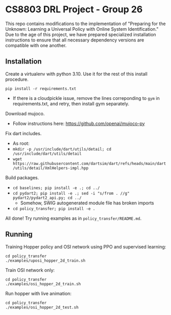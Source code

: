 # CS8803 DRL Project - Group 26

This repo contains modifications to the implementation of "Preparing for the Unknown: Learning a Universal Policy with Online System Identification." 
Due to the age of this project, we have prepared specialized installation instructions to ensure that all necessary dependency versions are compatible with one another. 

## Installation

Create a virtualenv with python 3.10. Use it for the rest of this install procedure.

`pip install -r requirements.txt`
- If there is a cloudpickle issue, remove the lines correponding to `gym` in requirements.txt, and retry, then install gym separately.


Download mujoco.
- Follow instructions here: https://github.com/openai/mujoco-py


Fix dart includes.
- As root:
- `mkdir -p /usr/include/dart/utils/detail; cd /usr/include/dart/utils/detail`
- `wget https://raw.githubusercontent.com/dartsim/dart/refs/heads/main/dart/utils/detail/XmlHelpers-impl.hpp`


Build packages.
- `cd baselines; pip install -e .; cd ../`
- `cd pydart2; pip install -e .; sed -i "s/from . //g" pydart2/pydart2_api.py; cd ../`
    - Somehow, SWIG autogenerated module file has broken imports
- `cd policy_transfer; pip install -e .`

All done! Try running examples as in `policy_transfer/README.md`.

## Running

Training Hopper policy and OSI network using PPO and supervised learning:
```
cd policy_transfer
./examples/uposi_hopper_2d_train.sh
```
Train OSI network only:
```
cd policy_transfer
./examples/osi_hopper_2d_train.sh
```
Run hopper with live animation:
```
cd policy_transfer
./examples/osi_hopper_2d_test.sh
```